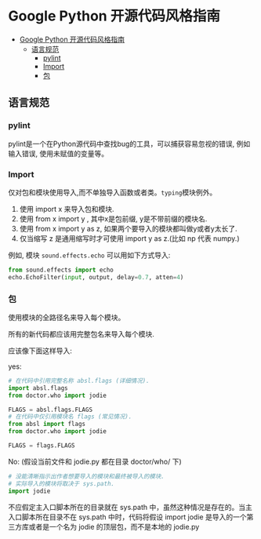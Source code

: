 # Google Python 开源代码风格指南

- [Google Python 开源代码风格指南](#google-python-开源代码风格指南)
  - [语言规范](#语言规范)
    - [pylint](#pylint)
    - [Import](#import)
    - [包](#包)

## 语言规范

### pylint

pylint是一个在Python源代码中查找bug的工具，可以捕获容易忽视的错误, 例如输入错误, 使用未赋值的变量等。

### Import

仅对包和模块使用导入,而不单独导入函数或者类。`typing`模块例外。

1. 使用 import x 来导入包和模块.
2. 使用 from x import y , 其中x是包前缀, y是不带前缀的模块名.
3. 使用 from x import y as z, 如果两个要导入的模块都叫做y或者y太长了.
4. 仅当缩写 z 是通用缩写时才可使用 import y as z.(比如 np 代表 numpy.)

例如, 模块 `sound.effects.echo` 可以用如下方式导入:

```python
from sound.effects import echo
echo.EchoFilter(input, output, delay=0.7, atten=4)
```

### 包

使用模块的全路径名来导入每个模块。

所有的新代码都应该用完整包名来导入每个模块.

应该像下面这样导入:

yes:

``` python
# 在代码中引用完整名称 absl.flags (详细情况).
import absl.flags
from doctor.who import jodie

FLAGS = absl.flags.FLAGS
# 在代码中仅引用模块名 flags (常见情况).
from absl import flags
from doctor.who import jodie

FLAGS = flags.FLAGS
```

No: (假设当前文件和 jodie.py 都在目录 doctor/who/ 下)
```python
# 没能清晰指示出作者想要导入的模块和最终被导入的模块.
# 实际导入的模块将取决于 sys.path.
import jodie
```

不应假定主入口脚本所在的目录就在 sys.path 中，虽然这种情况是存在的。当主入口脚本所在目录不在 sys.path 中时，代码将假设 import jodie 是导入的一个第三方库或者是一个名为 jodie 的顶层包，而不是本地的 jodie.py